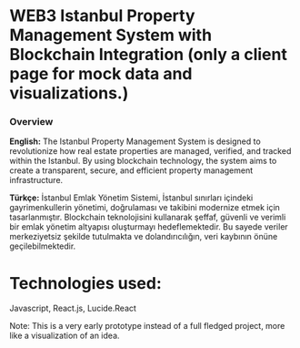 # WEB3 Istanbul Property Management System with Blockchain Integration (only a client page for mock data and visualizations.)

### Overview

**English:**
The Istanbul Property Management System is designed to revolutionize how real estate properties are managed, verified, and tracked within the Istanbul. By using blockchain technology, the system aims to create a transparent, secure, and efficient property management infrastructure.

**Türkçe:**
İstanbul Emlak Yönetim Sistemi, İstanbul sınırları içindeki gayrimenkullerin yönetimi, doğrulaması ve takibini modernize etmek için tasarlanmıştır. Blockchain teknolojisini kullanarak şeffaf, güvenli ve verimli bir emlak yönetim altyapısı oluşturmayı hedeflemektedir. Bu sayede veriler merkeziyetsiz şekilde tutulmakta ve dolandırıcılığın, veri kaybının önüne geçilebilmektedir.

# Technologies used:
Javascript, React.js, Lucide.React

Note: This is a very early prototype instead of a full fledged project, more like a visualization of an idea.
